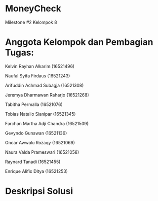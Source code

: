 # MoneyCheck
Milestone #2 Kelompok 8

# Anggota Kelompok dan Pembagian Tugas:
Kelvin Rayhan Alkarim (16521496)

Naufal Syifa Firdaus (16521243)

Arifuddin Achmad Subagja (16521308)

Jeremya Dharmawan Raharjo (16521268)

Tabitha Permalla (16521076)

Tobias Natalio Sianipar (16521345)

Farchan Martha Adji Chandra (16521509)

Gevyndo Gunawan (16521136)

Oncar Awwalu Rozaqy (16521069)

Naura Valda Prameswari (16521058)

Raynard Tanadi (16521455)

Enrique Alifio Ditya (16521253)

# Deskripsi Solusi
